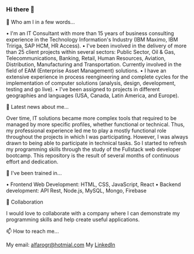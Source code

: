 ### Hi there 👋

<!--
**fAlfaro21/fAlfaro21** is a ✨ _special_ ✨ repository because its `README.md` (this file) appears on your GitHub profile.

Here are some ideas to get you started:

- 🔭 I’m currently working on ...
- 🌱 I’m currently learning ...
- 👯 I’m looking to collaborate on ...
- 🤔 I’m looking for help with ...
- 💬 Ask me about ...
- 📫 How to reach me: ...
- 😄 Pronouns: ...
- ⚡ Fun fact: ...
-->

🔭 Who am I in a few words...

• I'm an IT Consultant with more than 15 years of business consulting experience in the Technology Information's Industry (IBM Maximo, IBM 
Tririga, SAP HCM, HR Access).
• I've been involved in the delivery of more than 25 client projects within several sectors: Public Sector, Oil & Gas, Telecommunications, 
Banking, Retail, Human Resources, Aviation, Distribution, Manufacturing and Transportation. Currently involved in the field of EAM 
(Enterprise Asset Management) solutions.
• I have an extensive experience in process reengineering and complete cycles for the implementation of computer solutions (analysis, design, development, testing and go live).
• I've been assigned to projects in different geographies and languages (USA, Canada, Latin America, and Europe).

🌱 Latest news about me...

Over time, IT solutions became more complex tools that required to be managed by more specific profiles, whether functional or technical.
Thus, my professional experience led me to play a mostly functional role throughout the projects in which I was participating. However, I was always drawn to being able to participate in technical tasks. So I started to refresh my programming skills through the study of the Fullstack web developer bootcamp. This repository is the result of several months of continuous effort and dedication.

💬 I've been trained in...

•	Frontend Web Development: HTML, CSS, JavaScript, React
•	Backend development: API Rest, Node.js, MySQL, Mongo, Firebase

👯 Collaboration

I would love to collaborate with a company where I can demonstrate my programming skills and help create useful applications.

📫 How to reach me...

My email: [alfarogr@hotmial.com](alfarogr@hotmial.com)
My [LinkedIn](https://www.linkedin.com/in/fernando-alfaro-9870498) 